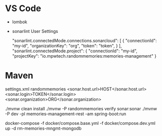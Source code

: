 # VS Code
- lombok

- sonarlint
    User Settings

    "sonarlint.connectedMode.connections.sonarcloud": [
        {
            "connectionId": "my-id",
            "organizationKey": "org",
            "token": "token",
        }
    ],
    "sonarlint.connectedMode.project": {
        "connectionId": "my-id",
        "projectKey": "io.mpwtech.randommemories:memories-management"
    }


# Maven

settings.xml
    <profile>
        <id>randommemories</id>
        <properties>
            <sonar.host.url>HOST</sonar.host.url>
            <sonar.login>TOKEN</sonar.login>
            <sonar.organization>ORG</sonar.organization>
        </properties>
    </profile>


./mvnw clean install
./mvnw -P randommemories verify sonar:sonar
./mvnw -P dev -pl memories-management-rest -am spring-boot:run


docker-compose -f docker/compose.base.yml -f docker/compose.dev.yml up -d rm-memories-mngmt-mongodb

